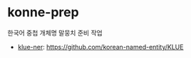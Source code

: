 # konne-prep
한국어 중첩 개체명 말뭉치 준비 작업


- [klue-ner](#klue-ner): <https://github.com/korean-named-entity/KLUE>



